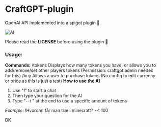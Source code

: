 # CraftGPT-plugin
OpenAI API Implemented into a spigot plugin 🚀

![AI](https://s10.gifyu.com/images/ezgif.com-video-to-gif55f7852a2d9d28fd.gif)

Please read the **LICENSE** before using the plugin 🤗

### Usage:
**Commands:**
/tokens Displays how many tokens you have, or allows you to add/remove/set other players tokens (Permission: craftgpt.admin needed for this)
/buy Allows a user to purchase tokens (No config to edit currency or price as this is just a test)
**How to use the AI**
1. Use "!" to start a chat
2. Then type your question for the AI
3. Type "--t <number>" at the end to use a specific amount of tokens

*Example:* !Hvordan får man træ i minecraft? --t 100

DK
